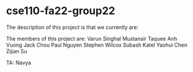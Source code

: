 # cse110-fa22-group22

The description of this project is that we currently are: 

The members of this project are: 
Varun Singhal
Mustansir Taquee
Anh Vuong
Jack Chou
Paul Nguyen
Stephen Wilcox
Subash Katel
Yaohui Chen
Zijian Su

TA: Navya